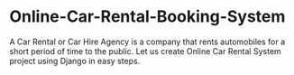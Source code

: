 # Online-Car-Rental-Booking-System
A Car Rental or Car Hire Agency is a company that rents automobiles for a short period of time to the public. Let us create Online Car Rental System project using Django in easy steps.
